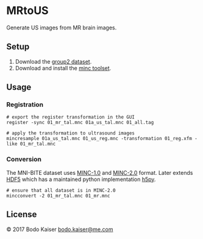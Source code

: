 # MRtoUS

Generate US images from MR brain images.

## Setup

1. Download the [group2 dataset][dataset].
2. Download and install the [minc toolset][toolset].

[dataset]: http://www.bic.mni.mcgill.ca/%7Elaurence/data/data.html
[toolset]: http://bic-mni.github.io

## Usage

### Registration

```shell
# export the register transformation in the GUI
register -sync 01_mr_tal.mnc 01a_us_tal.mnc 01_all.tag

# apply the transformation to ultrasound images
mincresample 01a_us_tal.mnc 01_us_reg.mnc -transformation 01_reg.xfm -like 01_mr_tal.mnc
```

### Conversion

The MNI-BITE dataset uses [MINC-1.0][minc1] and [MINC-2.0][minc2] format. Later
extends [HDF5][hdf5] which has a maintained python implementation [h5py][h5py].

[h5py]: http://www.h5py.org
[hdf5]: https://en.wikipedia.org/wiki/Hierarchical_Data_Format
[minc1]: https://en.wikibooks.org/wiki/MINC/SoftwareDevelopment/MINC1_File_Format_Reference
[minc2]: https://en.wikibooks.org/wiki/MINC/SoftwareDevelopment/MINC2.0_File_Format_Reference

```shell
# ensure that all dataset is in MINC-2.0
mincconvert -2 01_mr_tal.mnc 01_mr.mnc
```

## License

© 2017 Bodo Kaiser <bodo.kaiser@me.com>
